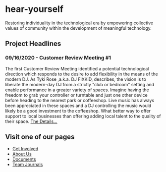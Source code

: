 # hear-yourself

Restoring individuality in the technological era by empowering collective values of community within the development of meaningful technology.

## Project Headlines

### 09/16/2020 - Customer Review Meeting #1

The first Customer Review Meeting identified a potential technological direction which responds to the desire to add flexibility in the means of the modern DJ. As Tyki Rose ,a.k.a. DJ FiXKiD, describes, the vision is to liberate the modern-day DJ from a strictly "club or bedroom" setting and enable performance in a greater variety of spaces. Imagine having the freedom to grab your controller or turntable and just one other device before heading to the nearest park or coffeeshop. Live music has always been appreciated in these spaces and a DJ controlling the music would likely be a good investment to the coffeeshop. What better way to offer support to local businesses than offering adding local talent to the quality of their space. [The Details...](https://uu-agile.github.io/hear-yourself/CRM1)

## Visit one of our pages
* [Get Involved](https://uu-agile.github.io/hear-yourself/Get-Involved)
* [About Us](https://uu-agile.github.io/hear-yourself/About-Us)
* [Documents](https://uu-agile.github.io/hear-yourself/Documents_Landing-Page)
* [Team Journals](https://uu-agile.github.io/hear-yourself/Team-Journals_Landing-Page)

